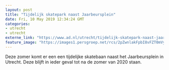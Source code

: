 ```yaml
---
layout: post
title: "Tijdelijk skatepark naast Jaarbeursplein"
date: Fri, 10 May 2019 12:34:24 GMT
categories: 
- utrecht 
- utrecht 
externe_link: "https://www.ad.nl/utrecht/tijdelijk-skatepark-naast-jaarbeursplein~aa77a4ad/"
feature_image: "https://images1.persgroep.net/rcs/2pZwnlakFpbI8vFZT0mVyiAHDpk/diocontent/147846069/_fitwidth/400/?appId=21791a8992982cd8da851550a453bd7f&quality=0.7"
---
```


Deze zomer komt er een een tijdelijke skatebaan naast het Jaarbeursplein in Utrecht. Deze blijft in ieder geval tot na de zomer van 2020 staan.
